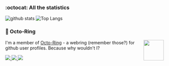 ### :octocat: All the statistics

 ![github stats](https://github-readme-stats.vercel.app/api?username=blaze-github&show_icons=true&hide_title=true)
 ![Top Langs](https://github-readme-stats.vercel.app/api/top-langs/?username=blaze-github)


### :octopus: Octo-Ring

<img width="64" height="65" src="https://octo-ring.com/static/img/octo.png" align="right" alt="">

I'm a member of [Octo-Ring](https://octo-ring.com/) - a webring (remember those?) for github user profiles. Because why wouldn't I? 

<a href="https://octo-ring.com/p/splitbrain/prev">
<img src='https://raster.shields.io/badge/%20-Previous%20profile-gray.svg?style=for-the-badge'>
 </a><a href="https://octo-ring.com/p/splitbrain/random">
<img src='https://raster.shields.io/badge/%20-Random%20profile-gray.svg?style=for-the-badge'>
 </a><a href="https://octo-ring.com/p/splitbrain/next">
<img src='https://raster.shields.io/badge/%20-Next%20profile-gray.svg?style=for-the-badge'>
 </a>
